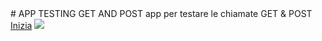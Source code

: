 <link rel="shortcut icon" href="img/sun.png" type="image/x-icon" sizes="16x16">
# APP TESTING GET AND POST
app per testare le chiamate GET &amp; POST
<a href="https://ivanpierdeveloper.github.io/testingGetPost/index">Inizia</a>
<img src="https://cdn.shopify.com/s/files/1/0104/7583/1377/products/GOH72169.001_1_1200x1200.jpg?v=1616437645" />
